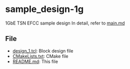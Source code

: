 # sample_design-1g

1GbE TSN EFCC sample design
In detail, refer to [main.md](../../../docs/sample_design-1g/design_top.md)

## File

- [design_1.tcl](./design_1.tcl): Block design file
- [CMakeLists.txt](./CMakeLists.txt): CMake file
- [README.md](./README.md): This file
